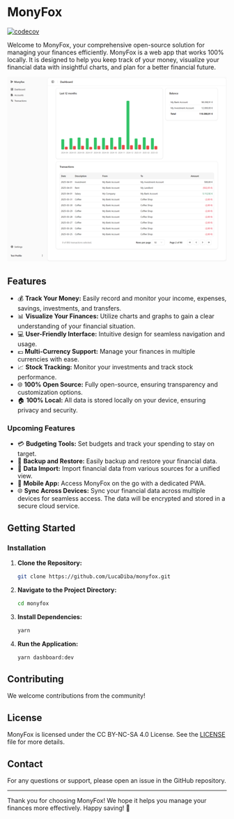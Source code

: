 # MonyFox

[![codecov](https://codecov.io/gh/LucaDiba/monyfox/graph/badge.svg?token=1PDRWAPU6X)](https://codecov.io/gh/LucaDiba/monyfox)

Welcome to MonyFox, your comprehensive open-source solution for managing your finances efficiently. MonyFox is a web app that works 100% locally. It is designed to help you keep track of your money, visualize your financial data with insightful charts, and plan for a better financial future.

![MonyFox dashboard screenshot](./images/dashboard.png)

## Features

- 💰 **Track Your Money:** Easily record and monitor your income, expenses, savings, investments, and transfers.
- 📊 **Visualize Your Finances:** Utilize charts and graphs to gain a clear understanding of your financial situation.
- 💻 **User-Friendly Interface:** Intuitive design for seamless navigation and usage.
- 💶 **Multi-Currency Support:** Manage your finances in multiple currencies with ease.
- 📈 **Stock Tracking:** Monitor your investments and track stock performance.
- 🌐 **100% Open Source:** Fully open-source, ensuring transparency and customization options.
- 🏠 **100% Local:** All data is stored locally on your device, ensuring privacy and security.

### Upcoming Features

- 💳 **Budgeting Tools:** Set budgets and track your spending to stay on target.
- 💾 **Backup and Restore:** Easily backup and restore your financial data.
- 📂 **Data Import:** Import financial data from various sources for a unified view.
- 📱 **Mobile App:** Access MonyFox on the go with a dedicated PWA.
- 🌐 **Sync Across Devices:** Sync your financial data across multiple devices for seamless access. The data will be encrypted and stored in a secure cloud service.

## Getting Started

### Installation

1. **Clone the Repository:**

   ```bash
   git clone https://github.com/LucaDiba/monyfox.git
   ```

2. **Navigate to the Project Directory:**

   ```bash
   cd monyfox
   ```

3. **Install Dependencies:**

   ```bash
   yarn
   ```

4. **Run the Application:**

   ```bash
   yarn dashboard:dev
   ```

## Contributing

We welcome contributions from the community!

## License

MonyFox is licensed under the CC BY-NC-SA 4.0 License. See the [LICENSE](LICENSE.md) file for more details.

## Contact

For any questions or support, please open an issue in the GitHub repository.

---

Thank you for choosing MonyFox! We hope it helps you manage your finances more effectively. Happy saving! 🎉
